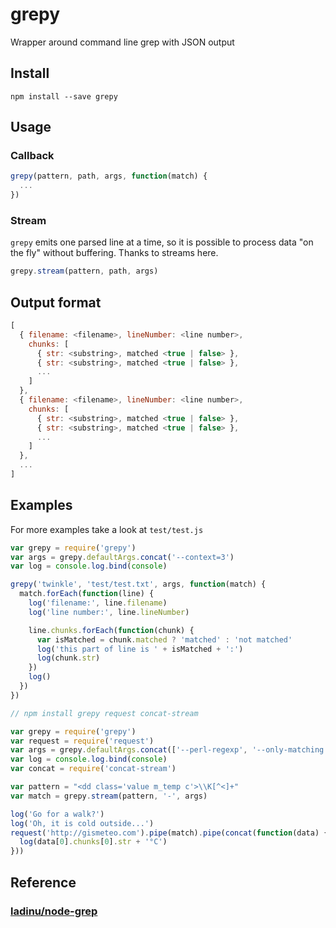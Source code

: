 # grepy

Wrapper around command line grep with JSON output

## Install
```shell
npm install --save grepy
```

## Usage

### Callback

```js
grepy(pattern, path, args, function(match) {
  ...
})
```

### Stream

`grepy` emits one parsed line at a time, so it is possible to process data "on the fly" without buffering. Thanks to streams here.


```js
grepy.stream(pattern, path, args)
```

## Output format
```js
[
  { filename: <filename>, lineNumber: <line number>,
    chunks: [
      { str: <substring>, matched <true | false> },
      { str: <substring>, matched <true | false> },
      ...
    ]
  },
  { filename: <filename>, lineNumber: <line number>,
    chunks: [
      { str: <substring>, matched <true | false> },
      { str: <substring>, matched <true | false> },
      ...
    ]
  },
  ...
]
```

## Examples

For more examples take a look at `test/test.js`

```js
var grepy = require('grepy')
var args = grepy.defaultArgs.concat('--context=3')
var log = console.log.bind(console)

grepy('twinkle', 'test/test.txt', args, function(match) {
  match.forEach(function(line) {
    log('filename:', line.filename)
    log('line number:', line.lineNumber)

    line.chunks.forEach(function(chunk) {
      var isMatched = chunk.matched ? 'matched' : 'not matched'
      log('this part of line is ' + isMatched + ':')
      log(chunk.str)
    })
    log()
  })
})
```

```js
// npm install grepy request concat-stream

var grepy = require('grepy')
var request = require('request')
var args = grepy.defaultArgs.concat(['--perl-regexp', '--only-matching'])
var log = console.log.bind(console)
var concat = require('concat-stream')

var pattern = "<dd class='value m_temp c'>\\K[^<]+"
var match = grepy.stream(pattern, '-', args)

log('Go for a walk?')
log('Oh, it is cold outside...')
request('http://gismeteo.com').pipe(match).pipe(concat(function(data) {
  log(data[0].chunks[0].str + '°C')
}))
```

## Reference
### [ladinu/node-grep](https://github.com/ladinu/node-grep)
